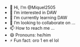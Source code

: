 - 👋 Hi, I’m @Miquel2505
- 👀 I’m interested in DAW
- 🌱 I’m currently learning DAW
- 💞️ I’m looking to collaborate on ...
- 📫 How to reach me ...
- 😄 Pronouns: he/him
- ⚡ Fun fact: oro 1 en el lol

<!---
Miquel2505/Miquel2505 is a ✨ special ✨ repository because its `README.md` (this file) appears on your GitHub profile.
You can click the Preview link to take a look at your changes.
--->
